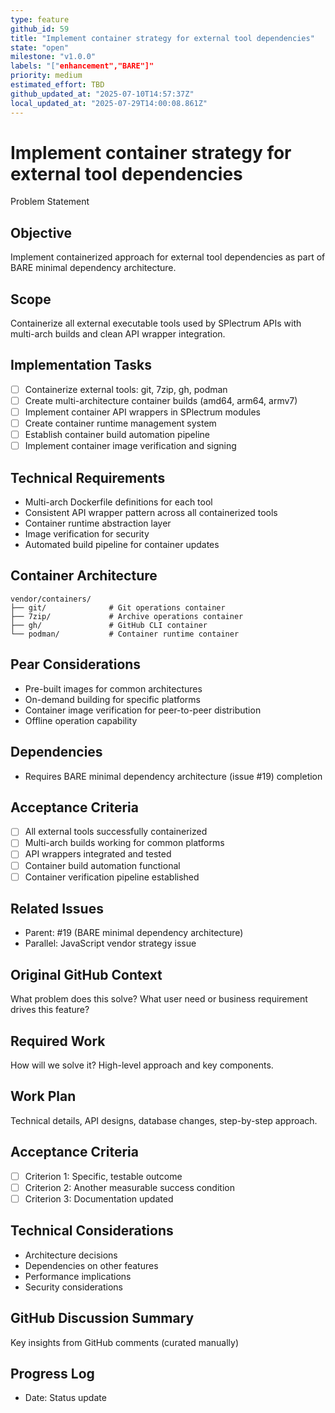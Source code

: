 ```yaml
---
type: feature
github_id: 59
title: "Implement container strategy for external tool dependencies"
state: "open"
milestone: "v1.0.0"
labels: "["enhancement","BARE"]"
priority: medium
estimated_effort: TBD
github_updated_at: "2025-07-10T14:57:37Z"
local_updated_at: "2025-07-29T14:00:08.861Z"
---
```


# Implement container strategy for external tool dependencies

Problem Statement
## Objective
Implement containerized approach for external tool dependencies as part of BARE minimal dependency architecture.

## Scope
Containerize all external executable tools used by SPlectrum APIs with multi-arch builds and clean API wrapper integration.

## Implementation Tasks
- [ ] Containerize external tools: git, 7zip, gh, podman
- [ ] Create multi-architecture container builds (amd64, arm64, armv7)
- [ ] Implement container API wrappers in SPlectrum modules
- [ ] Create container runtime management system
- [ ] Establish container build automation pipeline
- [ ] Implement container image verification and signing

## Technical Requirements
- Multi-arch Dockerfile definitions for each tool
- Consistent API wrapper pattern across all containerized tools
- Container runtime abstraction layer
- Image verification for security
- Automated build pipeline for container updates

## Container Architecture
```
vendor/containers/
├── git/              # Git operations container
├── 7zip/             # Archive operations container  
├── gh/               # GitHub CLI container
└── podman/           # Container runtime container
```

## Pear Considerations
- Pre-built images for common architectures
- On-demand building for specific platforms
- Container image verification for peer-to-peer distribution
- Offline operation capability

## Dependencies
- Requires BARE minimal dependency architecture (issue #19) completion

## Acceptance Criteria
- [ ] All external tools successfully containerized
- [ ] Multi-arch builds working for common platforms
- [ ] API wrappers integrated and tested
- [ ] Container build automation functional
- [ ] Container verification pipeline established

## Related Issues
- Parent: #19 (BARE minimal dependency architecture)
- Parallel: JavaScript vendor strategy issue

## Original GitHub Context
What problem does this solve? What user need or business requirement drives this feature?

## Required Work
How will we solve it? High-level approach and key components.

## Work Plan
Technical details, API designs, database changes, step-by-step approach.

## Acceptance Criteria
- [ ] Criterion 1: Specific, testable outcome
- [ ] Criterion 2: Another measurable success condition
- [ ] Criterion 3: Documentation updated

## Technical Considerations
- Architecture decisions
- Dependencies on other features
- Performance implications
- Security considerations

## GitHub Discussion Summary
Key insights from GitHub comments (curated manually)

## Progress Log
- Date: Status update